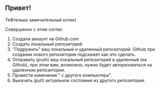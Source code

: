 ## Привет!

ТеФтелька замечательный котик)

Совершенно с этим соглас

1. Создали аккаунт на Github.com
2. Создать локальный репозиторий
3. "Подружить" ваш локальный и удаленный репозиторий. Github при создании нового репозитория подскажет как это сделать.
4. Отправить (push) ваш локальный репозиторий в удаленный (на Github), при этом вам, возможно, нужно будет авторизоваться на удаленном репозитории.
5. Провести изменения " c другого компьютера".
6. Выкачать (pull) актуальное состояние из другого репозитория. 
